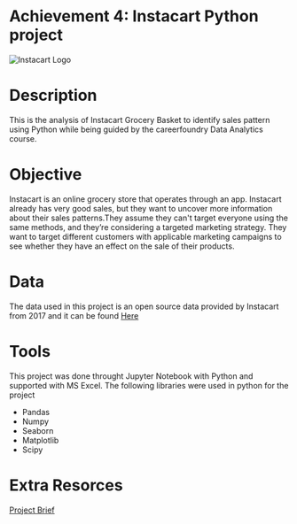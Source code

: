 # Achievement 4: Instacart Python project
![Instacart Logo](https://syndigo.com/wp-content/uploads/2022/06/instacart-Syndigo.jpg)
# Description
This is the analysis of Instacart Grocery Basket to identify sales pattern using Python while being guided by the careerfoundry Data Analytics course.
# Objective
Instacart is an online grocery store that operates through an app. Instacart already has very good sales, but they want to uncover more information about their sales patterns.They assume they can't target everyone using the same methods, and they’re considering a targeted marketing strategy. They want to target different customers with applicable marketing campaigns to see whether they have an effect on the sale of their products.
# Data
The data used in this project is an open source data provided by Instacart from 2017 and it can be found [Here](https://www.instacart.com/datasets/grocery-shopping-2017)
# Tools
This project was done throught Jupyter Notebook with Python and supported with MS Excel. The following libraries were used in python for the project
- Pandas
- Numpy
- Seaborn
- Matplotlib
- Scipy
# Extra Resorces
[Project Brief](https://images.careerfoundry.com/public/courses/data-immersion/A3/A3_Data_Project_Brief%20.pdf)
